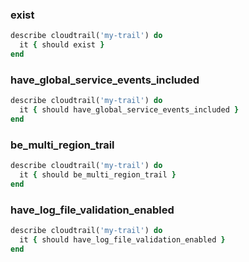 ### exist

```ruby
describe cloudtrail('my-trail') do
  it { should exist }
end
```

### have_global_service_events_included

```ruby
describe cloudtrail('my-trail') do
  it { should have_global_service_events_included }
end
```

### be_multi_region_trail

```ruby
describe cloudtrail('my-trail') do
  it { should be_multi_region_trail }
end
```

### have_log_file_validation_enabled

```ruby
describe cloudtrail('my-trail') do
  it { should have_log_file_validation_enabled }
end
```
